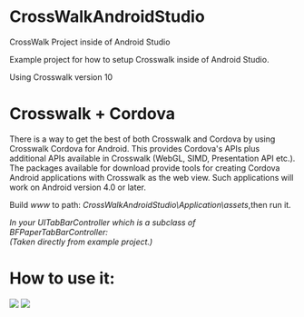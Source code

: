 CrossWalkAndroidStudio
======================

CrossWalk Project inside of Android Studio

Example project for how to setup Crosswalk inside of Android Studio.

Using Crosswalk version 10

Crosswalk + Cordova
======================
There is a way to get the best of both Crosswalk and Cordova by using Crosswalk Cordova for Android. This provides Cordova's APIs plus additional APIs available in Crosswalk (WebGL, SIMD, Presentation API etc.). The packages available for download provide tools for creating Cordova Android applications with Crosswalk as the web view. Such applications will work on Android version 4.0 or later.

Build _www_ to path: _CrossWalkAndroidStudio\Application\assets_,then run it.

*In your UITabBarController which is a subclass of BFPaperTabBarController:*<br />*(Taken directly from example project.)*<br />

How to use it:
======================
![](https://github.com/wanghaogithub720/CrossWalkAndroidStudio/raw/master/snapshoot/android-studio-project-structure.png)
![](https://github.com/wanghaogithub720/CrossWalkAndroidStudio/raw/master/snapshoot/firefox-genymotion-effect.png)



